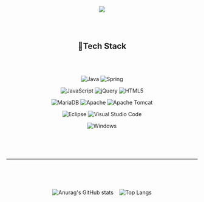 
<div align="center">
  <img src="https://capsule-render.vercel.app/api?type=Venom&color=EBF400&height=200&section=header&text=Welecome&nbsp;to&nbsp;DongjunCoding!&fontSize=40&fontColor=0C0C0C" />
</div>

<br><br>

<div align="center">
  <h2>🔨Tech Stack</h2>
</div>

<br>
<br>

<div align="center">

![Java](https://img.shields.io/badge/java-%23ED8B00.svg?style=for-the-badge&logo=openjdk&logoColor=white)
![Spring](https://img.shields.io/badge/spring-%236DB33F.svg?style=for-the-badge&logo=spring&logoColor=white)

![JavaScript](https://img.shields.io/badge/javascript-%23323330.svg?style=for-the-badge&logo=javascript&logoColor=%23F7DF1E)
![jQuery](https://img.shields.io/badge/jquery-%230769AD.svg?style=for-the-badge&logo=jquery&logoColor=white)
![HTML5](https://img.shields.io/badge/html5-%23E34F26.svg?style=for-the-badge&logo=html5&logoColor=white)

![MariaDB](https://img.shields.io/badge/MariaDB-003545?style=for-the-badge&logo=mariadb&logoColor=white)
![Apache](https://img.shields.io/badge/apache-%23D42029.svg?style=for-the-badge&logo=apache&logoColor=white)
![Apache Tomcat](https://img.shields.io/badge/apache%20tomcat-%23F8DC75.svg?style=for-the-badge&logo=apache-tomcat&logoColor=black)

![Eclipse](https://img.shields.io/badge/Eclipse-FE7A16.svg?style=for-the-badge&logo=Eclipse&logoColor=white)
![Visual Studio Code](https://img.shields.io/badge/Visual%20Studio%20Code-0078d7.svg?style=for-the-badge&logo=visual-studio-code&logoColor=white)

![Windows](https://img.shields.io/badge/Windows-0078D6?style=for-the-badge&logo=windows&logoColor=white)

</div>

<br><br><br>
<hr>
<br><br><br>
<div align="center">
  
  ![Anurag's GitHub stats](https://github-readme-stats.vercel.app/api?username=DongJunCoding&show_icons=true&theme=merko)&nbsp;&nbsp;&nbsp;
  ![Top Langs](https://github-readme-stats.vercel.app/api/top-langs/?username=DongJunCoding&layout=compact)
  
</div>
